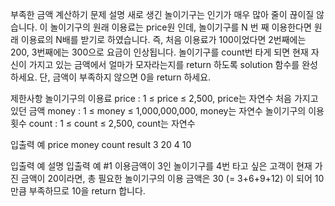 
 부족한 금액 계산하기 문제 설명 새로 생긴 놀이기구는 인기가 매우 많아 줄이 끊이질 않습니다. 이 놀이기구의 원래 이용료는 price원 인데, 놀이기구를 N 번 째 이용한다면 원래 이용료의 N배를 받기로 하였습니다. 즉, 처음 이용료가 100이었다면 2번째에는 200, 3번째에는 300으로 요금이 인상됩니다. 놀이기구를 count번 타게 되면 현재 자신이 가지고 있는 금액에서 얼마가 모자라는지를 return 하도록 solution 함수를 완성하세요. 단, 금액이 부족하지 않으면 0을 return 하세요.

제한사항 놀이기구의 이용료 price : 1 ≤ price ≤ 2,500, price는 자연수 처음 가지고 있던 금액 money : 1 ≤ money ≤ 1,000,000,000, money는 자연수 놀이기구의 이용 횟수 count : 1 ≤ count ≤ 2,500, count는 자연수

입출력 예 price money count result 3 20 4 10

입출력 예 설명 입출력 예 #1 이용금액이 3인 놀이기구를 4번 타고 싶은 고객이 현재 가진 금액이 20이라면, 총 필요한 놀이기구의 이용 금액은 30 (= 3+6+9+12) 이 되어 10만큼 부족하므로 10을 return 합니다.
